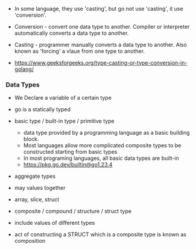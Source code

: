 
- In some language, they use 'casting', but go not use 'casting', it use 'conversion'.
- Conversion - convert one data type to another. Compiler or interpreter automatically converts a data type to another.
- Casting - programmer manually converts a data type to another. Also known as 'forcing' a vlaue from one type to another.

- https://www.geeksforgeeks.org/type-casting-or-type-conversion-in-golang/



### Data Types

- We Declare a variable of a certain type
- go is  a statically typed

- basic type / built-in type / primitive type
  - data type provided by a programming language as a basic building block.
  - Most languages allow more complicated composite types to be constructed starting from basic types
  - In most programing languages, all basic data types are built-in
  - https://pkg.go.dev/builtin@go1.23.4


- aggregate types
 - may values together
 - array, slice, struct
 - composite / compound / structure / struct type
  - include values of different types
 - act of constructing a STRUCT which is a composite type is known as composition